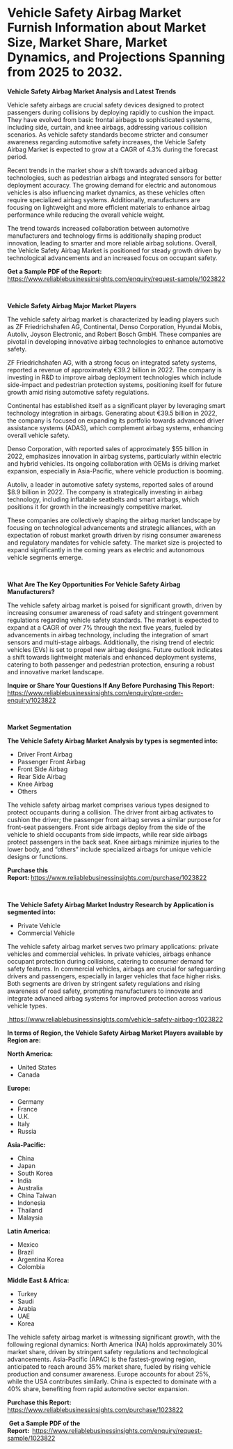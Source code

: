 <p><h1>Vehicle Safety Airbag Market Furnish Information about Market Size, Market Share, Market Dynamics, and Projections Spanning from 2025 to 2032.</h1></p><p><strong>Vehicle Safety Airbag Market Analysis and Latest Trends</strong></p>
<p><p>Vehicle safety airbags are crucial safety devices designed to protect passengers during collisions by deploying rapidly to cushion the impact. They have evolved from basic frontal airbags to sophisticated systems, including side, curtain, and knee airbags, addressing various collision scenarios. As vehicle safety standards become stricter and consumer awareness regarding automotive safety increases, the Vehicle Safety Airbag Market is expected to grow at a CAGR of 4.3% during the forecast period.</p><p>Recent trends in the market show a shift towards advanced airbag technologies, such as pedestrian airbags and integrated sensors for better deployment accuracy. The growing demand for electric and autonomous vehicles is also influencing market dynamics, as these vehicles often require specialized airbag systems. Additionally, manufacturers are focusing on lightweight and more efficient materials to enhance airbag performance while reducing the overall vehicle weight.</p><p>The trend towards increased collaboration between automotive manufacturers and technology firms is additionally shaping product innovation, leading to smarter and more reliable airbag solutions. Overall, the Vehicle Safety Airbag Market is positioned for steady growth driven by technological advancements and an increased focus on occupant safety.</p></p>
<p><strong>Get a Sample PDF of the Report:&nbsp;</strong> <a href="https://www.reliablebusinessinsights.com/enquiry/request-sample/1023822?utm_campaign=2180&utm_medium=2&utm_source=Github&utm_content=ia&utm_term=18042025&utm_id=vehicle-safety-airbag">https://www.reliablebusinessinsights.com/enquiry/request-sample/1023822</a></p>
<p>&nbsp;</p>
<p><strong>Vehicle Safety Airbag Major Market Players</strong></p>
<p><p>The vehicle safety airbag market is characterized by leading players such as ZF Friedrichshafen AG, Continental, Denso Corporation, Hyundai Mobis, Autoliv, Joyson Electronic, and Robert Bosch GmbH. These companies are pivotal in developing innovative airbag technologies to enhance automotive safety.</p><p>ZF Friedrichshafen AG, with a strong focus on integrated safety systems, reported a revenue of approximately €39.2 billion in 2022. The company is investing in R&D to improve airbag deployment technologies which include side-impact and pedestrian protection systems, positioning itself for future growth amid rising automotive safety regulations.</p><p>Continental has established itself as a significant player by leveraging smart technology integration in airbags. Generating about €39.5 billion in 2022, the company is focused on expanding its portfolio towards advanced driver assistance systems (ADAS), which complement airbag systems, enhancing overall vehicle safety.</p><p>Denso Corporation, with reported sales of approximately $55 billion in 2022, emphasizes innovation in airbag systems, particularly within electric and hybrid vehicles. Its ongoing collaboration with OEMs is driving market expansion, especially in Asia-Pacific, where vehicle production is booming.</p><p>Autoliv, a leader in automotive safety systems, reported sales of around $8.9 billion in 2022. The company is strategically investing in airbag technology, including inflatable seatbelts and smart airbags, which positions it for growth in the increasingly competitive market.</p><p>These companies are collectively shaping the airbag market landscape by focusing on technological advancements and strategic alliances, with an expectation of robust market growth driven by rising consumer awareness and regulatory mandates for vehicle safety. The market size is projected to expand significantly in the coming years as electric and autonomous vehicle segments emerge.</p></p>
<p>&nbsp;</p>
<p><strong>What Are The Key Opportunities For Vehicle Safety Airbag Manufacturers?</strong></p>
<p><p>The vehicle safety airbag market is poised for significant growth, driven by increasing consumer awareness of road safety and stringent government regulations regarding vehicle safety standards. The market is expected to expand at a CAGR of over 7% through the next five years, fueled by advancements in airbag technology, including the integration of smart sensors and multi-stage airbags. Additionally, the rising trend of electric vehicles (EVs) is set to propel new airbag designs. Future outlook indicates a shift towards lightweight materials and enhanced deployment systems, catering to both passenger and pedestrian protection, ensuring a robust and innovative market landscape.</p></p>
<p><strong>Inquire or Share Your Questions If Any Before Purchasing This Report:</strong> <a href="https://www.reliablebusinessinsights.com/enquiry/pre-order-enquiry/1023822?utm_campaign=2180&utm_medium=2&utm_source=Github&utm_content=ia&utm_term=18042025&utm_id=vehicle-safety-airbag">https://www.reliablebusinessinsights.com/enquiry/pre-order-enquiry/1023822</a></p>
<p>&nbsp;</p>
<p><strong>Market Segmentation</strong></p>
<p><strong>The Vehicle Safety Airbag Market Analysis by types is segmented into:</strong></p>
<p><ul><li>Driver Front Airbag</li><li>Passenger Front Airbag</li><li>Front Side Airbag</li><li>Rear Side Airbag</li><li>Knee Airbag</li><li>Others</li></ul></p>
<p><p>The vehicle safety airbag market comprises various types designed to protect occupants during a collision. The driver front airbag activates to cushion the driver; the passenger front airbag serves a similar purpose for front-seat passengers. Front side airbags deploy from the side of the vehicle to shield occupants from side impacts, while rear side airbags protect passengers in the back seat. Knee airbags minimize injuries to the lower body, and “others” include specialized airbags for unique vehicle designs or functions.</p></p>
<p><strong>Purchase this Report:&nbsp;</strong><a href="https://www.reliablebusinessinsights.com/purchase/1023822?utm_campaign=2180&utm_medium=2&utm_source=Github&utm_content=ia&utm_term=18042025&utm_id=vehicle-safety-airbag">https://www.reliablebusinessinsights.com/purchase/1023822</a></p>
<p>&nbsp;</p>
<p><strong>The Vehicle Safety Airbag Market Industry Research by Application is segmented into:</strong></p>
<p><ul><li>Private Vehicle</li><li>Commercial Vehicle</li></ul></p>
<p><p>The vehicle safety airbag market serves two primary applications: private vehicles and commercial vehicles. In private vehicles, airbags enhance occupant protection during collisions, catering to consumer demand for safety features. In commercial vehicles, airbags are crucial for safeguarding drivers and passengers, especially in larger vehicles that face higher risks. Both segments are driven by stringent safety regulations and rising awareness of road safety, prompting manufacturers to innovate and integrate advanced airbag systems for improved protection across various vehicle types.</p></p>
<p><a href="https://www.reliablebusinessinsights.com/vehicle-safety-airbag-r1023822?utm_campaign=2180&utm_medium=2&utm_source=Github&utm_content=ia&utm_term=18042025&utm_id=vehicle-safety-airbag">&nbsp;https://www.reliablebusinessinsights.com/vehicle-safety-airbag-r1023822</a></p>
<p><strong>In terms of Region, the Vehicle Safety Airbag Market Players available by Region are:</strong></p>
<p>
    <p> <strong> North America: </strong>
        <ul>
            <li>United States</li>
            <li>Canada</li>
        </ul>
        </p> 
    <p> <strong> Europe: </strong>
        <ul>
            <li>Germany</li>
            <li>France</li>
            <li>U.K.</li>
            <li>Italy</li>
            <li>Russia</li>
        </ul>
        </p> 
    <p> <strong> Asia-Pacific: </strong>
        <ul>
            <li>China</li>
            <li>Japan</li>
            <li>South Korea</li>
            <li>India</li>
            <li>Australia</li>
            <li>China Taiwan</li>
            <li>Indonesia</li>
            <li>Thailand</li>
            <li>Malaysia</li>
        </ul>
        </p> 
    <p> <strong> Latin America: </strong>
        <ul>
            <li>Mexico</li>
            <li>Brazil</li>
            <li>Argentina Korea</li>
            <li>Colombia</li>
        </ul>
        </p> 
    <p> <strong> Middle East & Africa: </strong>
        <ul>
            <li>Turkey</li>
            <li>Saudi</li>
            <li>Arabia</li>
            <li>UAE</li>
            <li>Korea</li>
        </ul>
    </p>
    </p>
<p><p>The vehicle safety airbag market is witnessing significant growth, with the following regional dynamics: North America (NA) holds approximately 30% market share, driven by stringent safety regulations and technological advancements. Asia-Pacific (APAC) is the fastest-growing region, anticipated to reach around 35% market share, fueled by rising vehicle production and consumer awareness. Europe accounts for about 25%, while the USA contributes similarly. China is expected to dominate with a 40% share, benefiting from rapid automotive sector expansion.</p></p>
<p><strong>Purchase this Report: </strong><a href="https://www.reliablebusinessinsights.com/purchase/1023822?utm_campaign=2180&utm_medium=2&utm_source=Github&utm_content=ia&utm_term=18042025&utm_id=vehicle-safety-airbag">https://www.reliablebusinessinsights.com/purchase/1023822</a></p>
<p>&nbsp;<strong>Get a Sample PDF of the Report:&nbsp;&nbsp;</strong><a href="https://www.reliablebusinessinsights.com/enquiry/request-sample/1023822?utm_campaign=2180&utm_medium=2&utm_source=Github&utm_content=ia&utm_term=18042025&utm_id=vehicle-safety-airbag">https://www.reliablebusinessinsights.com/enquiry/request-sample/1023822</a></p>
<p><strong></strong></p>
<p><p></p><p></p><p></p></p>